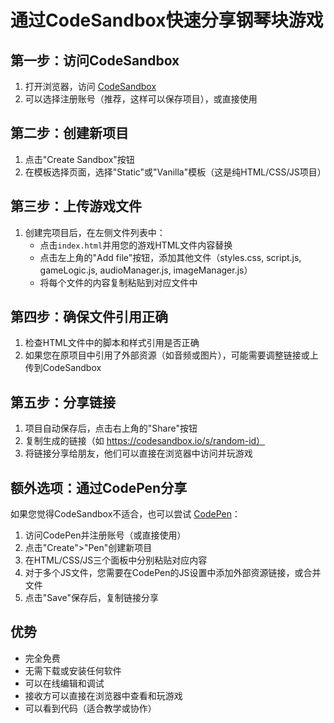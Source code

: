 # 通过CodeSandbox快速分享钢琴块游戏

## 第一步：访问CodeSandbox
1. 打开浏览器，访问 [CodeSandbox](https://codesandbox.io/)
2. 可以选择注册账号（推荐，这样可以保存项目），或直接使用

## 第二步：创建新项目
1. 点击"Create Sandbox"按钮
2. 在模板选择页面，选择"Static"或"Vanilla"模板（这是纯HTML/CSS/JS项目）

## 第三步：上传游戏文件
1. 创建完项目后，在左侧文件列表中：
   - 点击`index.html`并用您的游戏HTML文件内容替换
   - 点击左上角的"Add file"按钮，添加其他文件（styles.css, script.js, gameLogic.js, audioManager.js, imageManager.js）
   - 将每个文件的内容复制粘贴到对应文件中

## 第四步：确保文件引用正确
1. 检查HTML文件中的脚本和样式引用是否正确
2. 如果您在原项目中引用了外部资源（如音频或图片），可能需要调整链接或上传到CodeSandbox

## 第五步：分享链接
1. 项目自动保存后，点击右上角的"Share"按钮
2. 复制生成的链接（如 https://codesandbox.io/s/random-id）
3. 将链接分享给朋友，他们可以直接在浏览器中访问并玩游戏

## 额外选项：通过CodePen分享
如果您觉得CodeSandbox不适合，也可以尝试 [CodePen](https://codepen.io/)：
1. 访问CodePen并注册账号（或直接使用）
2. 点击"Create">"Pen"创建新项目
3. 在HTML/CSS/JS三个面板中分别粘贴对应内容
4. 对于多个JS文件，您需要在CodePen的JS设置中添加外部资源链接，或合并文件
5. 点击"Save"保存后，复制链接分享

## 优势
- 完全免费
- 无需下载或安装任何软件
- 可以在线编辑和调试
- 接收方可以直接在浏览器中查看和玩游戏
- 可以看到代码（适合教学或协作） 